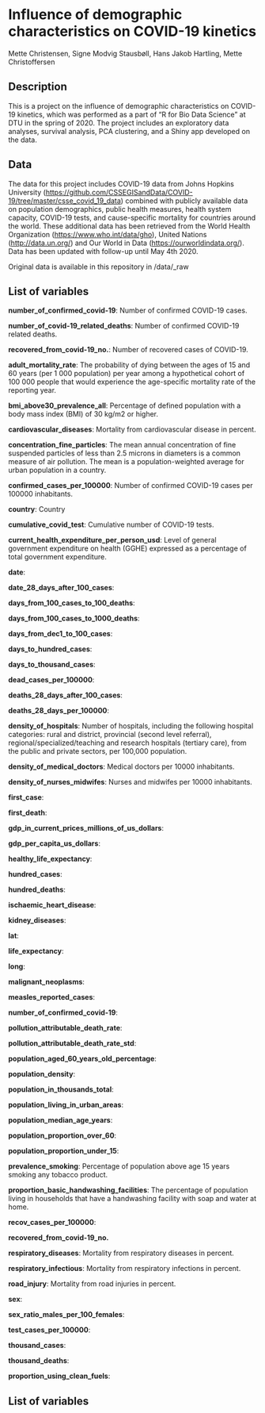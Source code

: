 Influence of demographic characteristics on COVID-19 kinetics
================
Mette Christensen, Signe Modvig Stausbøll, Hans Jakob Hartling, Mette
Christoffersen

## Description

This is a project on the influence of demographic characteristics on
COVID-19 kinetics, which was performed as a part of “R for Bio Data
Science” at DTU in the spring of 2020. The project includes an
exploratory data analyses, survival analysis, PCA clustering, and a
Shiny app developed on the data.

## Data

The data for this project includes COVID-19 data from Johns Hopkins
University
(<https://github.com/CSSEGISandData/COVID-19/tree/master/csse_covid_19_data>)
combined with publicly available data on population demographics, public
health measures, health system capacity, COVID-19 tests, and
cause-specific mortality for countries around the world. These
additional data has been retrieved from the World Health Organization
(<https://www.who.int/data/gho>), United Nations (<http://data.un.org/>)
and Our World in Data (<https://ourworldindata.org/>). Data has been
updated with follow-up until May 4th 2020.

Original data is available in this repository in /data/\_raw

## List of variables

**number\_of\_confirmed\_covid-19**: Number of confirmed COVID-19 cases.

**number\_of\_covid-19\_related\_deaths**: Number of confirmed COVID-19
related deaths.

**recovered\_from\_covid-19\_no.**: Number of recovered cases of
COVID-19.

**adult\_mortality\_rate**: The probability of dying between the ages of
15 and 60 years (per 1 000 population) per year among a hypothetical
cohort of 100 000 people that would experience the age-specific
mortality rate of the reporting year.

**bmi\_above30\_prevalence\_all**: Percentage of defined population with
a body mass index (BMI) of 30 kg/m2 or higher.

**cardiovascular\_diseases**: Mortality from cardiovascular disease in
percent.

**concentration\_fine\_particles**: The mean annual concentration of
fine suspended particles of less than 2.5 microns in diameters is a
common measure of air pollution. The mean is a population-weighted
average for urban population in a country.

**confirmed\_cases\_per\_100000**: Number of confirmed COVID-19 cases
per 100000 inhabitants.

**country**: Country

**cumulative\_covid\_test**: Cumulative number of COVID-19 tests.

**current\_health\_expenditure\_per\_person\_usd**: Level of general
government expenditure on health (GGHE) expressed as a percentage of
total government expenditure.

**date**:

**date\_28\_days\_after\_100\_cases**:

**days\_from\_100\_cases\_to\_100\_deaths**:

**days\_from\_100\_cases\_to\_1000\_deaths**:

**days\_from\_dec1\_to\_100\_cases**:

**days\_to\_hundred\_cases**:

**days\_to\_thousand\_cases**:

**dead\_cases\_per\_100000**:

**deaths\_28\_days\_after\_100\_cases**:

**deaths\_28\_days\_per\_100000**:

**density\_of\_hospitals**: Number of hospitals, including the following
hospital categories: rural and district, provincial (second level
referral), regional/specialized/teaching and research hospitals
(tertiary care), from the public and private sectors, per 100,000
population.

**density\_of\_medical\_doctors**: Medical doctors per 10000
inhabitants.

**density\_of\_nurses\_midwifes**: Nurses and midwifes per 10000
inhabitants.

**first\_case**:

**first\_death**:

**gdp\_in\_current\_prices\_millions\_of\_us\_dollars**:

**gdp\_per\_capita\_us\_dollars**:

**healthy\_life\_expectancy**:

**hundred\_cases**:

**hundred\_deaths**:

**ischaemic\_heart\_disease**:

**kidney\_diseases**:

**lat**:

**life\_expectancy**:

**long**:

**malignant\_neoplasms**:

**measles\_reported\_cases**:

**number\_of\_confirmed\_covid-19**:

**pollution\_attributable\_death\_rate**:

**pollution\_attributable\_death\_rate\_std**:

**population\_aged\_60\_years\_old\_percentage**:

**population\_density**:

**population\_in\_thousands\_total**:

**population\_living\_in\_urban\_areas**:

**population\_median\_age\_years**:

**population\_proportion\_over\_60**:

**population\_proportion\_under\_15**:

**prevalence\_smoking**: Percentage of population above age 15 years
smoking any tobacco product.

**proportion\_basic\_handwashing\_facilities**: The percentage of
population living in households that have a handwashing facility with
soap and water at home.

**recov\_cases\_per\_100000**:

**recovered\_from\_covid-19\_no.**

**respiratory\_diseases**: Mortality from respiratory diseases in
percent.

**respiratory\_infectious**: Mortality from respiratory infections in
percent.

**road\_injury**: Mortality from road injuries in percent.

**sex**:

**sex\_ratio\_males\_per\_100\_females**:

**test\_cases\_per\_100000**:

**thousand\_cases**:

**thousand\_deaths**:

**proportion\_using\_clean\_fuels**:

## List of variables

